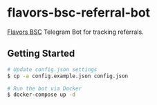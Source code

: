 # flavors-bsc-referral-bot

[Flavors BSC](https://flavorsbsc.com/) Telegram Bot for tracking referrals.

## Getting Started

```bash
# Update config.json settings
$ cp -a config.example.json config.json

# Run the bot via Docker
$ docker-compose up -d
```
